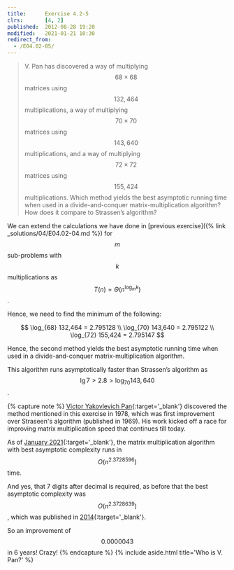 ```yaml
---
title:      Exercise 4.2-5
clrs:       [4, 2]
published:  2012-08-28 19:20
modified:   2021-01-21 10:30
redirect_from:
  - /E04.02-05/
---
```


> V. Pan has discovered a way of multiplying $$68 \times 68$$ matrices using $$132, 464$$ multiplications, a way of multiplying $$70 \times 70$$ matrices using $$143, 640$$ multiplications, and a way of multiplying $$72 \times 72$$ matrices using $$155, 424$$ multiplications. Which method yields the best asymptotic running time when used in a divide-and-conquer matrix-multiplication algorithm? How does it compare to Strassen’s algorithm?

We can extend the calculations we have done in [previous exercise]({% link _solutions/04/E04.02-04.md %}) for $$m$$ sub-problems with $$k$$ multiplications as $$T(n) = \Theta(n^{\log_m k})$$.

Hence, we need to find the minimum of the following:

$$
\log_{68} 132,464 = 2.795128 \\
\log_{70} 143,640 = 2.795122 \\
\log_{72} 155,424 = 2.795147
$$

Hence, the second method yields the best asymptotic running time when used in a divide-and-conquer matrix-multiplication algorithm.

This algorithm runs asymptotically faster than Strassen’s algorithm as $$\lg 7 > 2.8 > \log_{70} 143,640$$.

{% capture note %}
[Victor Yakovlevich Pan](https://en.wikipedia.org/wiki/Victor_Pan 'Victor Yakovlevich Pan'){:target='_blank'} discovered the method mentioned in this exercise in 1978, which was first improvement over Straseen's algorithm (published in 1969). His work kicked off a race for improving matrix multiplication speed that continues till today.

As of [January 2021](https://arxiv.org/abs/2010.05846 'A Refined Laser Method and Faster Matrix Multiplication'){:target='_blank'}, the matrix multiplication algorithm with best asymptotic complexity runs in $$O(n^{2.3728596})$$ time.

And yes, that 7 digits after decimal is required, as before that the best asymptotic complexity was $$O(n^{2.3728639})$$, which was published in [2014](https://arxiv.org/abs/1401.7714 'Powers of Tensors and Fast Matrix Multiplication'){:target='_blank'}.

So an improvement of $$0.0000043$$ in 6 years! Crazy!
{% endcapture %}
{% include aside.html title='Who is V. Pan?' %}
